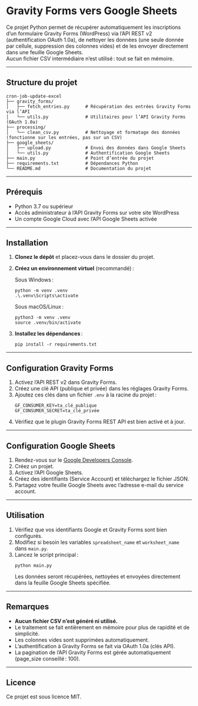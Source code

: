 # Gravity Forms vers Google Sheets

Ce projet Python permet de récupérer automatiquement les inscriptions d’un formulaire Gravity Forms (WordPress) via l’API REST v2 (authentification OAuth 1.0a), de nettoyer les données (une seule donnée par cellule, suppression des colonnes vides) et de les envoyer directement dans une feuille Google Sheets.  
Aucun fichier CSV intermédiaire n’est utilisé : tout se fait en mémoire.

---

## Structure du projet

```
cron-job-update-excel
├── gravity_forms/
│   ├── fetch_entries.py      # Récupération des entrées Gravity Forms via l’API
│   └── utils.py              # Utilitaires pour l’API Gravity Forms (OAuth 1.0a)
├── processing/
│   └── clean_csv.py          # Nettoyage et formatage des données (fonctionne sur les entrées, pas sur un CSV)
├── google_sheets/
│   ├── upload.py             # Envoi des données dans Google Sheets
│   └── utils.py              # Authentification Google Sheets
├── main.py                   # Point d’entrée du projet
├── requirements.txt          # Dépendances Python
└── README.md                 # Documentation du projet
```

---

## Prérequis

- Python 3.7 ou supérieur
- Accès administrateur à l’API Gravity Forms sur votre site WordPress
- Un compte Google Cloud avec l’API Google Sheets activée

---

## Installation

1. **Clonez le dépôt** et placez-vous dans le dossier du projet.
2. **Créez un environnement virtuel** (recommandé) :

   Sous Windows :

   ```
   python -m venv .venv
   .\.venv\Scripts\activate
   ```

   Sous macOS/Linux :

   ```
   python3 -m venv .venv
   source .venv/bin/activate
   ```

3. **Installez les dépendances** :
   ```
   pip install -r requirements.txt
   ```

---

## Configuration Gravity Forms

1. Activez l’API REST v2 dans Gravity Forms.
2. Créez une clé API (publique et privée) dans les réglages Gravity Forms.
3. Ajoutez ces clés dans un fichier `.env` à la racine du projet :
   ```
   GF_CONSUMER_KEY=ta_clé_publique
   GF_CONSUMER_SECRET=ta_clé_privée
   ```
4. Vérifiez que le plugin Gravity Forms REST API est bien activé et à jour.

---

## Configuration Google Sheets

1. Rendez-vous sur le [Google Developers Console](https://console.developers.google.com/).
2. Créez un projet.
3. Activez l’API Google Sheets.
4. Créez des identifiants (Service Account) et téléchargez le fichier JSON.
5. Partagez votre feuille Google Sheets avec l’adresse e-mail du service account.

---

## Utilisation

1. Vérifiez que vos identifiants Google et Gravity Forms sont bien configurés.
2. Modifiez si besoin les variables `spreadsheet_name` et `worksheet_name` dans `main.py`.
3. Lancez le script principal :
   ```
   python main.py
   ```
   Les données seront récupérées, nettoyées et envoyées directement dans la feuille Google Sheets spécifiée.

---

## Remarques

- **Aucun fichier CSV n’est généré ni utilisé.**
- Le traitement se fait entièrement en mémoire pour plus de rapidité et de simplicité.
- Les colonnes vides sont supprimées automatiquement.
- L’authentification à Gravity Forms se fait via OAuth 1.0a (clés API).
- La pagination de l’API Gravity Forms est gérée automatiquement (page_size conseillé : 100).

---

## Licence

Ce projet est sous licence MIT.
